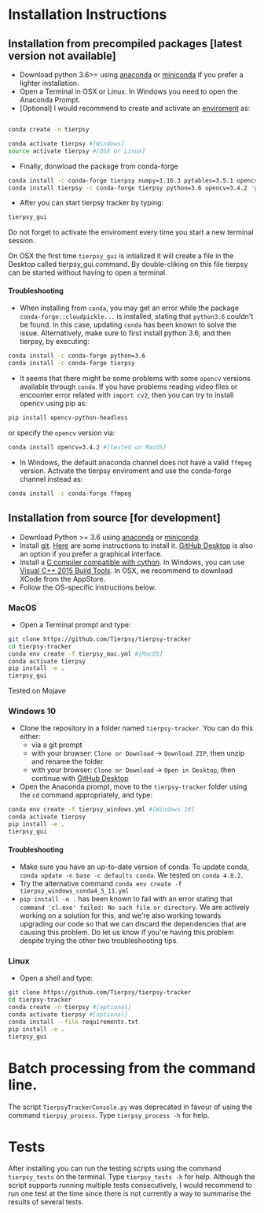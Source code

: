 # Installation Instructions

## Installation from precompiled packages [latest version not available]
- Download python 3.6>= using [anaconda](https://www.anaconda.com/download/) or [miniconda](https://conda.io/miniconda.html) if you prefer a lighter installation.
- Open a Terminal in OSX or Linux. In Windows you need to open the Anaconda Prompt.
- [Optional] I would recommend to create and activate an [enviroment](https://conda.io/docs/user-guide/tasks/manage-environments.html) as:

```bash

conda create -n tierpsy

conda activate tierpsy #[Windows]
source activate tierpsy #[OSX or Linux]
```
- Finally, donwload the package from conda-forge
```bash
conda install -c conda-forge tierpsy numpy=1.16.3 pytables=3.5.1 opencv=3.4.8 pandas=0.24.2 #[Windows]
conda install tierpsy -c conda-forge tierpsy python=3.6 opencv=3.4.2 'pandas<1.0' #[OSX]
```
- After you can start tierpsy tracker by typing:
```bash
tierpsy_gui
```
Do not forget to activate the enviroment every time you start a new terminal session.

On OSX the first time `tierpsy_gui` is intialized it will create a file in the Desktop called tierpsy_gui.command. By double-cliking on this file tierpsy can be started without having to open a terminal.

#### Troubleshooting
- When installing from `conda`, you may get an error while the package `conda-forge::cloudpickle...` is installed, stating that `python3.6` couldn't be found. In this case, updating `conda` has been known to solve the issue. Alternatively, make sure to first install python 3.6, and then tierpsy, by executing:
```bash
conda install -c conda-forge python=3.6
conda install -c conda-forge tierpsy
```
- It seems that there might be some problems with some `opencv` versions available through `conda`. If you have problems reading video files or encounter error related with `import cv2`, then you can try to install opencv using pip as:
```bash
pip install opencv-python-headless
```
or specify the `opencv` version via:
```bash
conda install opencv=3.4.2 #[tested on MacOS]
```
- In Windows, the default anaconda channel does not have a valid `ffmpeg` version. Activate the tierpsy enviroment and use the conda-forge channel instead as:
```bash
conda install -c conda-forge ffmpeg
```


## Installation from source [for development]
- Download Python >= 3.6 using [anaconda](https://www.anaconda.com/download/) or [miniconda](https://conda.io/miniconda.html).
- Install [git](https://git-scm.com/). [Here](https://gist.github.com/derhuerst/1b15ff4652a867391f03) are some instructions to install it. [GitHub Desktop](https://desktop.github.com/) is also an option if you prefer a graphical interface.
- Install a [C compiler compatible with cython](http://cython.readthedocs.io/en/latest/src/quickstart/install.html). In Windows, you can use [Visual C++ 2015 Build Tools](https://visualstudio.microsoft.com/visual-cpp-build-tools/). In OSX, we recommend to download XCode from the AppStore.
- Follow the OS-specific instructions below.

### MacOS
- Open a Terminal prompt and type:
```bash
git clone https://github.com/Tierpsy/tierpsy-tracker
cd tierpsy-tracker
conda env create -f tierpsy_mac.yml #[MacOS]
conda activate tierpsy
pip install -e .
tierpsy_gui
```
Tested on Mojave

### Windows 10
- Clone the repository in a folder named `tierpsy-tracker`. You can do this either:
    - via a git prompt
    - with your browser: `Clone or Download` -> `Download ZIP`, then unzip and rename the folder
    - with your browser: `Clone or Download` -> `Open in Desktop`, then continue with [GitHub Desktop](https://desktop.github.com/)
- Open the Anaconda prompt, move to the `tierpsy-tracker` folder using the `cd` command appropriately, and type:
```bash
conda env create -f tierpsy_windows.yml #[Windows 10]
conda activate tierpsy
pip install -e .
tierpsy_gui
```

#### Troubleshooting
- Make sure you have an up-to-date version of conda. To update conda, `conda update -n base -c defaults conda`. We tested on `conda 4.8.2`.
- Try the alternative command `conda env create -f tierpsy_windows_conda4_5_11.yml`
- `pip install -e .` has been known to fail with an error stating that `command 'cl.exe' failed: No such file or directory`. We are actively working on a solution for this, and we're also working towards upgrading our code so that we can discard the dependencies that are causing this problem. Do let us know if you're having this problem despite trying the other two troubleshooting tips.

### Linux
- Open a shell and type:
```bash
git clone https://github.com/Tierpsy/tierpsy-tracker
cd tierpsy-tracker
conda create -n tierpsy #[optional]
conda activate tierpsy #[optional]
conda install --file requirements.txt
pip install -e .
tierpsy_gui
```

# Batch processing from the command line.
The script `TierpsyTrackerConsole.py` was deprecated in favour of using the command `tierpsy_process`. Type `tierpsy_process -h` for help.

# Tests
After installing you can run the testing scripts using the command `tierpsy_tests` on the terminal. Type `tierpsy_tests -h` for help. Although the script supports running multiple tests consecutively, I would recommend to run one test at the time since there is not currently a way to summarise the results of several tests.

